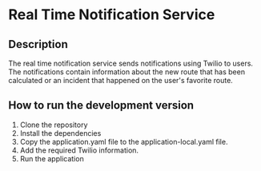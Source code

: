 # Real Time Notification Service

## Description
The real time notification service sends notifications using Twilio to users. The notifications contain information about the new route that has been calculated or an incident that happened on the user's favorite route.

## How to run the development version
1. Clone the repository
2. Install the dependencies
3. Copy the application.yaml file to the application-local.yaml file.
4. Add the required Twilio information.
5. Run the application